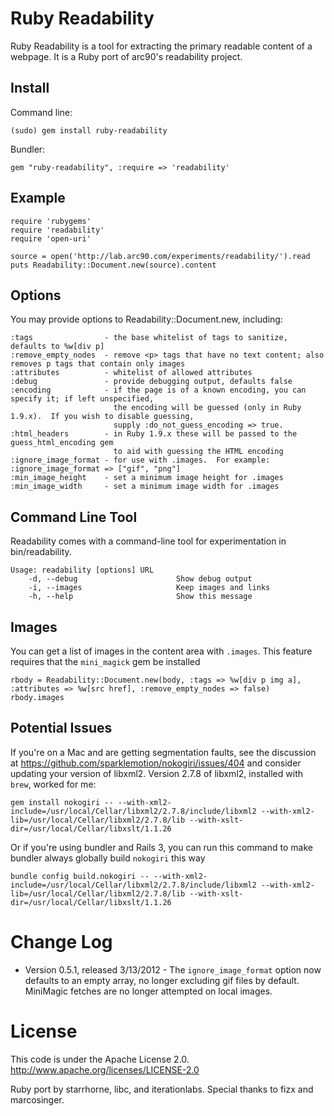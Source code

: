 # Ruby Readability

Ruby Readability is a tool for extracting the primary readable content of a webpage.  It is a Ruby port of arc90's readability project.

## Install

Command line:

    (sudo) gem install ruby-readability

Bundler:

    gem "ruby-readability", :require => 'readability'

## Example

    require 'rubygems'
    require 'readability'
    require 'open-uri'

    source = open('http://lab.arc90.com/experiments/readability/').read
    puts Readability::Document.new(source).content

## Options

You may provide options to Readability::Document.new, including:

    :tags                - the base whitelist of tags to sanitize, defaults to %w[div p]
    :remove_empty_nodes  - remove <p> tags that have no text content; also removes p tags that contain only images
    :attributes          - whitelist of allowed attributes
    :debug               - provide debugging output, defaults false
    :encoding            - if the page is of a known encoding, you can specify it; if left unspecified,
                           the encoding will be guessed (only in Ruby 1.9.x).  If you wish to disable guessing,
                           supply :do_not_guess_encoding => true.
    :html_headers        - in Ruby 1.9.x these will be passed to the guess_html_encoding gem
                           to aid with guessing the HTML encoding
    :ignore_image_format - for use with .images.  For example: :ignore_image_format => ["gif", "png"]
    :min_image_height    - set a minimum image height for .images
    :min_image_width     - set a minimum image width for .images

## Command Line Tool

Readability comes with a command-line tool for experimentation in bin/readability.

    Usage: readability [options] URL
        -d, --debug                      Show debug output
        -i, --images                     Keep images and links
        -h, --help                       Show this message

## Images

You can get a list of images in the content area with `.images`.  This feature requires that the `mini_magick` gem be installed    

    rbody = Readability::Document.new(body, :tags => %w[div p img a], :attributes => %w[src href], :remove_empty_nodes => false)
    rbody.images

## Potential Issues

If you're on a Mac and are getting segmentation faults, see the discussion at https://github.com/sparklemotion/nokogiri/issues/404 and consider updating your version of libxml2.  Version 2.7.8 of libxml2, installed with `brew`, worked for me:

    gem install nokogiri -- --with-xml2-include=/usr/local/Cellar/libxml2/2.7.8/include/libxml2 --with-xml2-lib=/usr/local/Cellar/libxml2/2.7.8/lib --with-xslt-dir=/usr/local/Cellar/libxslt/1.1.26

Or if you're using bundler and Rails 3, you can run this command to make bundler always globally build `nokogiri` this way

    bundle config build.nokogiri -- --with-xml2-include=/usr/local/Cellar/libxml2/2.7.8/include/libxml2 --with-xml2-lib=/usr/local/Cellar/libxml2/2.7.8/lib --with-xslt-dir=/usr/local/Cellar/libxslt/1.1.26

# Change Log

 * Version 0.5.1, released 3/13/2012 - The `ignore_image_format` option now defaults to an empty array, no longer excluding gif files by default.  MiniMagic fetches are no longer attempted on local images.

# License

This code is under the Apache License 2.0.  http://www.apache.org/licenses/LICENSE-2.0

Ruby port by starrhorne, libc, and iterationlabs.  Special thanks to fizx and marcosinger.
